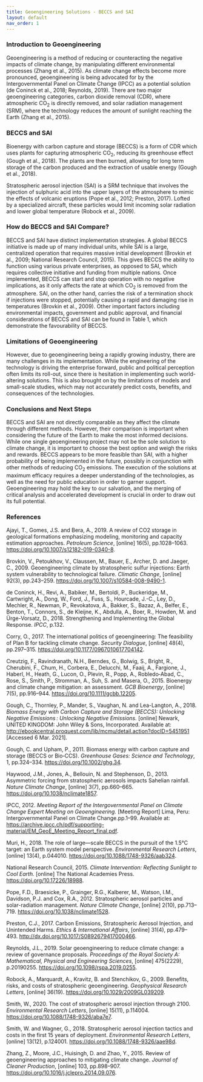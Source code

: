 ```yaml
---
title: Geoengineering Solutions - BECCS and SAI
layout: default
nav_order: 1
---
```


### Introduction to Geoengineering
Geoengineering is a method of reducing or counteracting the negative impacts of climate change, by manipulating different environmental processes (Zhang et al., 2015). As climate change effects become more pronounced, geoengineering is being advocated for by the Intergovernmental Panel on Climate Change (IPCC) as a potential solution (de Coninck et al., 2018; Reynolds, 2019). There are two major geoengineering categories, carbon dioxide removal (CDR), where atmospheric CO<sub>2</sub> is directly removed, and solar radiation management (SRM), where the technology reduces the amount of sunlight reaching the Earth (Zhang et al., 2015). 

### BECCS and SAI
Bioenergy with carbon capture and storage (BECCS) is a form of CDR which uses plants for capturing atmospheric CO<sub>2</sub>, reducing its greenhouse effect (Gough et al., 2018). The plants are then burned, allowing for long term storage of the carbon produced and the extraction of usable energy (Gough et al., 2018).

Stratospheric aerosol injection (SAI) is a SRM technique that involves the injection of sulphuric acid into the upper layers of the atmosphere to mimic the effects of volcanic eruptions (Pope et al., 2012; Preston, 2017). Lofted by a specialized aircraft, these particles would limit incoming solar radiation and lower global temperature (Robock et al., 2009). 

### How do BECCS and SAI Compare? 
BECCS and SAI have distinct implementation strategies. A global BECCS initiative is made up of many individual units, while SAI is a large, centralized operation that requires massive initial development (Brovkin et al., 2009; National Research Council, 2015). This gives BECCS the ability to function using various private enterprises, as opposed to SAI, which requires collective initiative and funding from multiple nations. Once implemented, BECCS can start and stop operation with no negative implications, as it only affects the rate at which CO<sub>2</sub> is removed from the atmosphere. SAI, on the other hand, carries the risk of a termination shock if injections were stopped, potentially causing a rapid and damaging rise in temperatures (Brovkin et al., 2009). Other important factors including environmental impacts, government and public approval, and financial considerations of BECCS and SAI can be found in Table 1, which demonstrate the favourability of BECCS. 

### Limitations of Geoengineering 
However, due to geoengineering being a rapidly growing industry, there are many challenges in its implementation. While the engineering of the technology is driving the enterprise forward, public and political perception often limits its roll-out, since there is hesitation in implementing such world-altering solutions. This is also brought on by the limitations of models and small-scale studies, which may not accurately predict costs, benefits, and consequences of the technologies. 

### Conclusions and Next Steps
BECCS and SAI are not directly comparable as they affect the climate through different methods. However, their comparison is important when considering the future of the Earth to make the most informed decisions. While one single geoengineering project may not be the sole solution to climate change, it is important to choose the best option and weigh the risks and rewards. BECCS appears to be more feasible than SAI, with a higher probability of being implemented in the future, possibly in conjunction with other methods of reducing CO<sub>2</sub> emissions. The execution of the solutions at maximum efficacy requires a deeper understanding of the technologies, as well as the need for public education in order to garner support. Geoengineering may hold the key to our salvation, and the merging of critical analysis and accelerated development is crucial in order to draw out its full potential.

### References
Ajayi, T., Gomes, J.S. and Bera, A., 2019. A review of CO2 storage in geological formations emphasizing modeling, monitoring and capacity estimation approaches. *Petroleum Science*, [online] 16(5), pp.1028–1063. https://doi.org/10.1007/s12182-019-0340-8.

Brovkin, V., Petoukhov, V., Claussen, M., Bauer, E., Archer, D. and Jaeger, C., 2009. Geoengineering climate by stratospheric sulfur injections: Earth system vulnerability to technological failure. *Climatic Change*, [online] 92(3), pp.243–259. https://doi.org/10.1007/s10584-008-9490-1.

de Coninck, H., Revi, A., Babiker, M., Bertoldi, P., Buckeridge, M., Cartwright, A., Dong, W., Ford, J., Fuss, S., Hourcade, J.-C., Ley, D., Mechler, R., Newman, P., Revokatova, A., Bakker, S., Bazaz, A., Belfer, E., Benton, T., Connors, S., de Kleijne, K., Abdulla, A., Boer, R., Howden, M. and Ürge-Vorsatz, D., 2018. Strengthening and Implementing the Global Response. *IPCC*, p.132.

Corry, O., 2017. The international politics of geoengineering: The feasibility of Plan B for tackling climate change. *Security Dialogue*, [online] 48(4), pp.297–315. https://doi.org/10.1177/0967010617704142.

Creutzig, F., Ravindranath, N.H., Berndes, G., Bolwig, S., Bright, R., Cherubini, F., Chum, H., Corbera, E., Delucchi, M., Faaij, A., Fargione, J., Haberl, H., Heath, G., Lucon, O., Plevin, R., Popp, A., Robledo‐Abad, C., Rose, S., Smith, P., Stromman, A., Suh, S. and Masera, O., 2015. Bioenergy and climate change mitigation: an assessment. *GCB Bioenergy*, [online] 7(5), pp.916–944. https://doi.org/10.1111/gcbb.12205.

Gough, C., Thornley, P., Mander, S., Vaughan, N. and Lea-Langton, A., 2018. *Biomass Energy with Carbon Capture and Storage (BECCS): Unlocking Negative Emissions : Unlocking Negative Emissions.* [online] Newark, UNITED KINGDOM: John Wiley & Sons, Incorporated. Available at: <http://ebookcentral.proquest.com/lib/mcmu/detail.action?docID=5451951> [Accessed 6 Mar. 2021].

Gough, C. and Upham, P., 2011. Biomass energy with carbon capture and storage (BECCS or Bio‐CCS). *Greenhouse Gases: Science and Technology*, 1, pp.324–334. https://doi.org/10.1002/ghg.34.

Haywood, J.M., Jones, A., Bellouin, N. and Stephenson, D., 2013. Asymmetric forcing from stratospheric aerosols impacts Sahelian rainfall. *Nature Climate Change*, [online] 3(7), pp.660–665. https://doi.org/10.1038/nclimate1857.

IPCC, 2012. *Meeting Report of the Intergovernmental Panel on Climate Change Expert Meeting on Geoengineering.* [Meeting Report] Lima, Peru: Intergovernmental Panel on Climate Change.pp.1–99. Available at: <https://archive.ipcc.ch/pdf/supporting-material/EM_GeoE_Meeting_Report_final.pdf>.

Muri, H., 2018. The role of large—scale BECCS in the pursuit of the 1.5°C target: an Earth system model perspective. *Environmental Research Letters*, [online] 13(4), p.044010. https://doi.org/10.1088/1748-9326/aab324.

National Research Council, 2015. *Climate Intervention: Reflecting Sunlight to Cool Earth.* [online] The National Academies Press. https://doi.org/10.17226/18988.

Pope, F.D., Braesicke, P., Grainger, R.G., Kalberer, M., Watson, I.M., Davidson, P.J. and Cox, R.A., 2012. Stratospheric aerosol particles and solar-radiation management. *Nature Climate Change*, [online] 2(10), pp.713–719. https://doi.org/10.1038/nclimate1528.

Preston, C.J., 2017. Carbon Emissions, Stratospheric Aerosol Injection, and Unintended Harms. *Ethics & International Affairs*, [online] 31(4), pp.479–493. http://dx.doi.org/10.1017/S0892679417000466.

Reynolds, J.L., 2019. Solar geoengineering to reduce climate change: a review of governance proposals. *Proceedings of the Royal Society A: Mathematical, Physical and Engineering Sciences*, [online] 475(2229), p.20190255. https://doi.org/10.1098/rspa.2019.0255.

Robock, A., Marquardt, A., Kravitz, B. and Stenchikov, G., 2009. Benefits, risks, and costs of stratospheric geoengineering. *Geophysical Research Letters*, [online] 36(19). https://doi.org/10.1029/2009GL039209.

Smith, W., 2020. The cost of stratospheric aerosol injection through 2100. *Environmental Research Letters*, [online] 15(11), p.114004. https://doi.org/10.1088/1748-9326/aba7e7.

Smith, W. and Wagner, G., 2018. Stratospheric aerosol injection tactics and costs in the first 15 years of deployment. *Environmental Research Letters*, [online] 13(12), p.124001. https://doi.org/10.1088/1748-9326/aae98d.

Zhang, Z., Moore, J.C., Huisingh, D. and Zhao, Y., 2015. Review of geoengineering approaches to mitigating climate change. *Journal of Cleaner Production*, [online] 103, pp.898–907. https://doi.org/10.1016/j.jclepro.2014.09.076.

